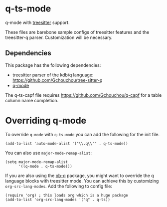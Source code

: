 # q-ts-mode

q-mode with [treesitter](https://tree-sitter.github.io/tree-sitter/) support.

These files are barebone sample configs of treesitter features and the treesitter-q
parser. Customization will be necessary.

## Dependencies

This package has the following dependencies:
- treesitter parser of the kdb/q language: https://github.com/Gchouchou/tree-sitter-q
- [q-mode](https://github.com/psaris/q-mode)

The q-ts-capf file requires https://github.com/Gchouchou/q-capf
for a table column name completion.

# Overriding q-mode

To override `q-mode` with `q-ts-mode` you can add the following for the init file.

``` emacs-lisp
(add-to-list 'auto-mode-alist '("\\.q\\'" . q-ts-mode))
```

You can also use `major-mode-remap-alist`:

``` emacs-lisp
(setq major-mode-remap-alist
      '((q-mode . q-ts-mode)))
```

If you are also using the [ob-q](https://github.com/Gchouchou/ob-q) package,
you might want to override the q language blocks with treesitter mode.
You can achieve this by customizing `org-src-lang-modes`. Add the following
to config file:

``` emacs-lisp
(require 'org) ; this loads org which is a huge package
(add-to-list 'org-src-lang-modes '("q" . q-ts))
```

